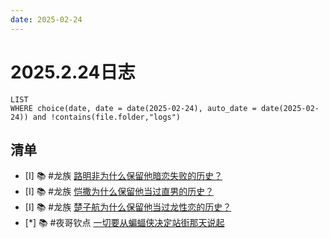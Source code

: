 ```yaml
---
date: 2025-02-24
---
```


# 2025.2.24日志

```dataview
LIST
WHERE choice(date, date = date(2025-02-24), auto_date = date(2025-02-24)) and !contains(file.folder,"logs")
```

## 清单

- [I] 📚 #龙族 [路明非为什么保留他暗恋失败的历史？](../DR/路明非为什么保留他暗恋失败的历史？.md)
- [I] 📚 #龙族 [恺撒为什么保留他当过直男的历史？](../DR/恺撒为什么保留他当过直男的历史？.md)
- [I] 📚 #龙族 [楚子航为什么保留他当过龙性恋的历史？](../DR/楚子航为什么保留他当过龙性恋的历史？.md)
- [*] 📚 #夜哥钦点 [一切要从蝙蝠侠决定站街那天说起](../DC/一切要从蝙蝠侠决定站街那天说起.md)
